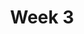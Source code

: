 ---
title: Week 3
weekNumber: 3
days:
- date: 2022-09-06
  events:
    ? '**Lecture 4**{: .label .label-lecture } [Data Cleaning and EDA](lecture/lec04)'
    : '[Ch. 8-9](https://www.textbook.ds100.org/ch/08/files_intro.html)'
    ? '**Discussion 2**{: .label .label-disc } Pandas [written questions](https://drive.google.com/file/d/1jQRVn14gPftvFgPmGyJg9vxGoghHWPyl/view?usp=sharing), [coding questions](https://data100.datahub.berkeley.edu/hub/user-redirect/git-pull?repo=https%3A%2F%2Fgithub.com%2FDS-100%2Ffa22&branch=main&urlpath=lab%2Ftree%2Ffa22%2Fdisc%2Fdisc02%2Fdisc02_groupwork.ipynb)' 
    : '[written solution pdf](https://drive.google.com/file/d/17Wg8_MAkBr3-6QodeCQRd84PGOD0bx27/view?usp=sharing), [written solution notebook](https://data100.datahub.berkeley.edu/hub/user-redirect/git-pull?repo=https%3A%2F%2Fgithub.com%2FDS-100%2Ffa22&branch=main&urlpath=lab%2Ftree%2Ffa22%2Fdisc%2Fdisc02_sol%2Fdisc02-worksheet-gsi.ipynb), [coding solution notebook](https://data100.datahub.berkeley.edu/hub/user-redirect/git-pull?repo=https%3A%2F%2Fgithub.com%2FDS-100%2Ffa22&branch=main&urlpath=lab%2Ftree%2Ffa22%2Fdisc%2Fdisc02_sol%2Fdisc02_groupwork_gsi.ipynb)'
- date: 2022-09-08
  events:
    ? '**Lecture 5**{: .label .label-lecture } Regex'
    : '[Ch. 13](https://www.textbook.ds100.org/ch/13/text_intro.html)'
    ? '**Quick Check 3**{: .label .label-survey } Quick Check 3'
    : ''
- date: 2022-09-09
  events:
    ? '**Lab 3**{: .label .label-lab } Data Cleaning and EDA and Regex'
    ? '**Homework 3**{: .label .label-hw } Tweets'
---